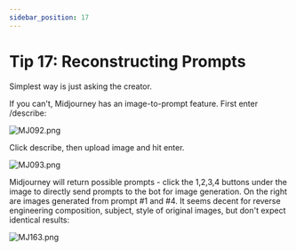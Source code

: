 ```yaml
---
sidebar_position: 17
---
```


# Tip 17: Reconstructing Prompts

Simplest way is just asking the creator.

If you can't, Midjourney has an image-to-prompt feature. First enter /describe:

![MJ092.png](https://res.craft.do/user/full/d845172f-becd-4255-bf79-d722098b2d83/doc/15EA26B6-9B49-4076-B8D8-DFE53ABD52C8/1F561044-20D9-4FEB-BC08-B59BBFB872E1_2/Pu4U2CcTsM6jbPy40CPQxi6Cqm92cP9yvPqUDgJYtY4z/MJ092.png)

Click describe, then upload image and hit enter.

![MJ093.png](https://res.craft.do/user/full/d845172f-becd-4255-bf79-d722098b2d83/doc/15EA26B6-9B49-4076-B8D8-DFE53ABD52C8/0B2596AD-17E5-41D3-B34A-697FAF8DEEBD_2/vYKAgEFUwNbRALujXI1KsSUVVUJIFZUv6qxa6CRRC9kz/MJ093.png)

Midjourney will return possible prompts - click the 1,2,3,4 buttons under the image to directly send prompts to the bot for image generation. On the right are images generated from prompt #1 and #4. It seems decent for reverse engineering composition, subject, style of original images, but don't expect identical results:

![MJ163.png](https://res.craft.do/user/full/d845172f-becd-4255-bf79-d722098b2d83/doc/15EA26B6-9B49-4076-B8D8-DFE53ABD52C8/2FCC53CF-07B7-4251-B948-CCF8B63A0084_2/ROSf6SUiO3bhytuRc3Aeb8HcxYMqavypEXz9WMjIz5gz/MJ163.png)
